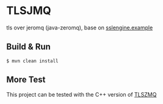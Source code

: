 # TLSJMQ
tls over jeromq (java-zeromq), base on [sslengine.example](https://github.com/alkarn/sslengine.example)


## Build & Run
```shell
$ mvn clean install
```

## More Test
This project can be tested with the C++ version of [TLSZMQ](https://github.com/zhoupeng6d/TLSZMQ)
